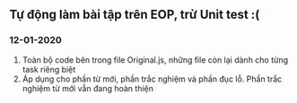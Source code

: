 ## Tự động làm bài tập trên EOP, trừ Unit test :(

### 12-01-2020
1. Toàn bộ code bên trong file Original.js, những file còn lại dành cho từng task riêng biệt
2. Áp dụng cho phần từ mới, phần trắc nghiệm và phần đục lỗ.
   Phần trắc nghiệm từ mới vẫn đang hoàn thiện
